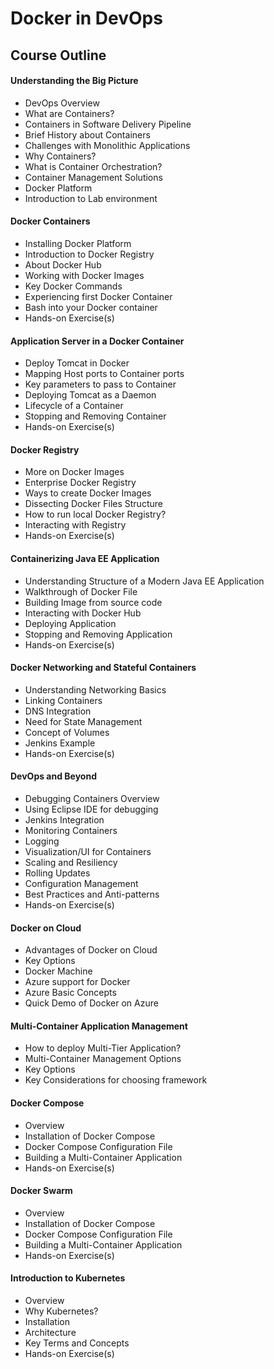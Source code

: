 # Docker in DevOps

## Course Outline

#### Understanding the Big Picture
- DevOps Overview 
- What are Containers?
- Containers in Software Delivery Pipeline
- Brief History about Containers
- Challenges with Monolithic Applications
- Why Containers?
- What is Container Orchestration?
- Container Management Solutions 
- Docker Platform
- Introduction to Lab environment

#### Docker Containers
- Installing Docker Platform 
- Introduction to Docker Registry
- About Docker Hub
- Working with Docker Images
- Key Docker Commands
- Experiencing first Docker Container
- Bash into your Docker container
- Hands-on Exercise(s)

#### Application Server in a Docker Container
- Deploy Tomcat in Docker 
- Mapping Host ports to Container ports
- Key parameters to pass to Container
- Deploying Tomcat as a Daemon
- Lifecycle of a Container
- Stopping and Removing Container
- Hands-on Exercise(s)

#### Docker Registry
- More on Docker Images 
- Enterprise Docker Registry
- Ways to create Docker Images
- Dissecting Docker Files Structure
- How to run local Docker Registry?
- Interacting with Registry
- Hands-on Exercise(s)

#### Containerizing Java EE Application
- Understanding Structure of a Modern Java EE Application
- Walkthrough of Docker File
- Building Image from source code
- Interacting with Docker Hub
- Deploying Application  
- Stopping and Removing Application
- Hands-on Exercise(s)
 
#### Docker Networking and Stateful Containers 
- Understanding Networking Basics
- Linking Containers 
- DNS Integration
- Need for State Management 
- Concept of Volumes
- Jenkins Example
- Hands-on Exercise(s)

#### DevOps and Beyond 
- Debugging Containers Overview
- Using Eclipse IDE for debugging 
- Jenkins Integration
- Monitoring Containers
- Logging 
- Visualization/UI for Containers
- Scaling and Resiliency
- Rolling Updates
- Configuration Management
- Best Practices and Anti-patterns
- Hands-on Exercise(s)

#### Docker on Cloud
- Advantages of Docker on Cloud
- Key Options
- Docker Machine
- Azure support for Docker  
- Azure Basic Concepts
- Quick Demo of Docker on Azure

#### Multi-Container Application Management
- How to deploy Multi-Tier Application?
- Multi-Container Management Options
- Key Options
- Key Considerations for choosing framework

#### Docker Compose
- Overview 
- Installation of Docker Compose
- Docker Compose Configuration File
- Building a Multi-Container Application
- Hands-on Exercise(s)

#### Docker Swarm
- Overview 
- Installation of Docker Compose
- Docker Compose Configuration File
- Building a Multi-Container Application
- Hands-on Exercise(s)

#### Introduction to Kubernetes
- Overview 
- Why Kubernetes?
- Installation 
- Architecture
- Key Terms and Concepts
- Hands-on Exercise(s)

